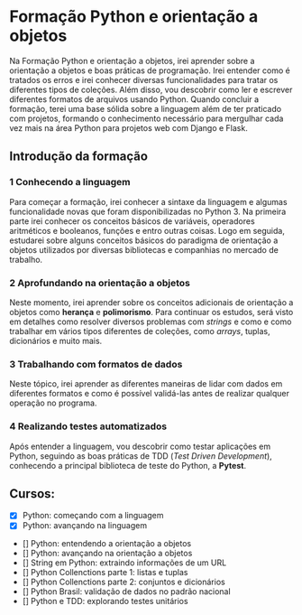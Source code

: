# Formação Python e orientação a objetos

Na Formação Python e orientação a objetos, irei aprender sobre a orientação a objetos e boas práticas de programação. Irei entender como é tratados os erros e irei conhecer diversas funcionalidades para tratar os diferentes tipos de coleções. Além disso, vou descobrir como ler e escrever diferentes formatos de arquivos usando Python. Quando concluir a formação, terei uma base sólida sobre a linguagem além de ter praticado com projetos, formando o conhecimento necessário para mergulhar cada vez mais na área Python para projetos web com Django e Flask.

## Introdução da formação
### 1 Conhecendo a linguagem
Para começar a formação, irei conhecer a sintaxe da linguagem e algumas funcionalidade novas que foram disponibilizadas no Python 3. Na primeira parte irei conhecer os conceitos básicos de variáveis, operadores aritméticos e booleanos, funções e entro outras coisas. Logo em seguida, estudarei sobre alguns conceitos básicos do paradigma de orientação a objetos utilizados por diversas bibliotecas e companhias no mercado de trabalho.

### 2 Aprofundando na orientação a objetos
Neste momento, irei aprender sobre os conceitos adicionais de orientação a objetos como **herança** e **polimorismo**. Para continuar os estudos, será visto em detalhes como resolver diversos problemas com *strings* e como e como trabalhar em vários tipos diferentes de coleções, como *arrays*, tuplas, dicionários e muito mais.

### 3 Trabalhando com formatos de dados
Neste tópico, irei aprender as diferentes maneiras de lidar com dados em diferentes formatos e como é possível validá-las antes de realizar qualquer operação no programa.

### 4 Realizando testes automatizados
Após entender a linguagem, vou descobrir como testar aplicações em Python, seguindo as boas práticas de TDD (*Test Driven Development*), conhecendo a principal biblioteca de teste do Python, a **Pytest**. 


## Cursos:
- [x] Python: começando com a linguagem
- [x] Python: avançando na linguagem
- [] Python: entendendo a orientação a objetos
- [] Python: avançando na orientação a objetos
- [] String em Python: extraindo informações de um URL
- [] Python Collenctions parte 1: listas e tuplas
- [] Python Collenctions parte 2: conjuntos e dicionários
- [] Python Brasil: validação de dados no padrão nacional
- [] Python e TDD: explorando testes unitários
